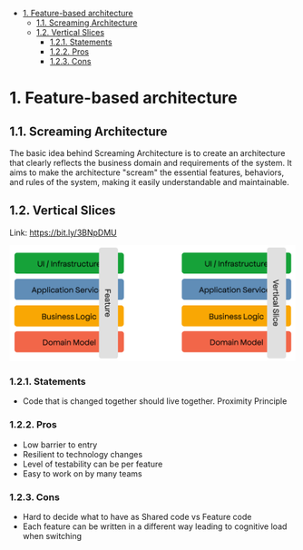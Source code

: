 - [1. Feature-based architecture](#1-feature-based-architecture)
  - [1.1. Screaming Architecture](#11-screaming-architecture)
  - [1.2. Vertical Slices](#12-vertical-slices)
    - [1.2.1. Statements](#121-statements)
    - [1.2.2. Pros](#122-pros)
    - [1.2.3. Cons](#123-cons)

# 1. Feature-based architecture
## 1.1. Screaming Architecture
The basic idea behind Screaming Architecture is to create an architecture that clearly reflects the business domain and requirements of the system. It aims to make the architecture "scream" the essential features, behaviors, and rules of the system, making it easily understandable and maintainable.
## 1.2. Vertical Slices
Link: https://bit.ly/3BNpDMU

<img src="images/vertical-slices.png" />

### 1.2.1. Statements
- Code that is changed together should live together. Proximity Principle
### 1.2.2. Pros
- Low barrier to entry
- Resilient to technology changes
- Level of testability can be per feature
- Easy to work on by many teams
### 1.2.3. Cons
- Hard to decide what to have as Shared code vs Feature code
- Each feature can be written in a different way leading to cognitive load when switching